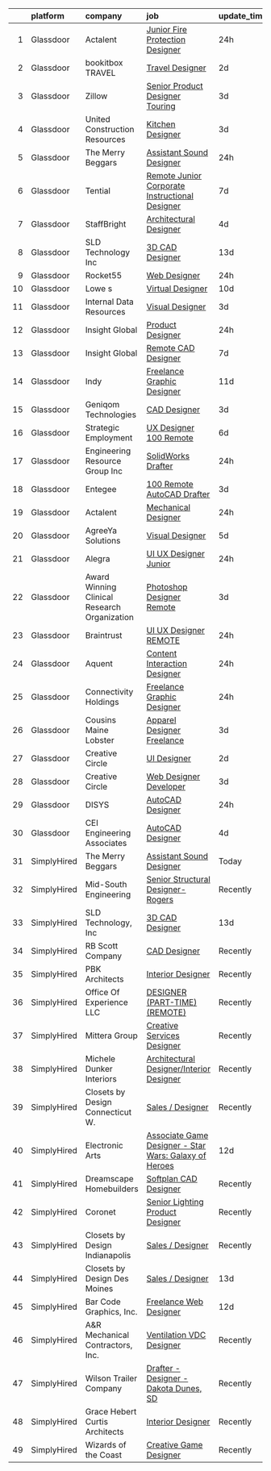 

|    | platform    | company                                      | job                                                                                                                                                                                                                                                                                                                                                                                                                                                                                                                                                                                                                                                                                                                                                                                                                                                                                                                                                                                                                                                                                                                                                                                                                                                                                                                                                                      | update_time   | location                  |
|---:|:------------|:---------------------------------------------|:-------------------------------------------------------------------------------------------------------------------------------------------------------------------------------------------------------------------------------------------------------------------------------------------------------------------------------------------------------------------------------------------------------------------------------------------------------------------------------------------------------------------------------------------------------------------------------------------------------------------------------------------------------------------------------------------------------------------------------------------------------------------------------------------------------------------------------------------------------------------------------------------------------------------------------------------------------------------------------------------------------------------------------------------------------------------------------------------------------------------------------------------------------------------------------------------------------------------------------------------------------------------------------------------------------------------------------------------------------------------------|:--------------|:--------------------------|
|  1 | Glassdoor   | Actalent                                     | [Junior Fire Protection Designer](https://www.glassdoor.com/partner/jobListing.htm?pos=122&ao=1110586&s=58&guid=0000018359be4259beab8d88c9de0854&src=GD_JOB_AD&t=SR&vt=w&ea=1&cs=1_700070c1&cb=1663657985268&jobListingId=1008149885111&cpc=2CAED5C921A5F994&jrtk=3-0-1gdcrsgpik27b801-1gdcrsgq3k6fc800-5ee2751a0296b1ff--6NYlbfkN0ChYVx_I3yfZ_JDY3EFoivtqvi_stwnZ_kRt8Dowt_l_d1ydueao4NE-oUleRJ4yhiRf7ufRoOqhq1L-eyBmZehOrJJo0oQ4qCFTN-MT7mYWvWuCyof03sQfJ7gs6ZBmrbfxWGxaJkz2RT-zeF3aR1j5YXys1AYEV5llX3H4GLyqHKkXI99hGoUmj1uExf1m5-Ywp-6AHxD0wIT6W8wbdwgCnLQRhWeXEPwlm9HzkTsZB9zN2uFut_hhUYAZm40rs_jhTWVYhv9TDCbfeE2MQ0Ly_l__Ck4BrKrCySQyeYBXk5NjaRYF-kGgLj3DlRAl16S6dy1dOYNjjPxvjwUtimaO4OCWIj7bdmrBqxbIGdr_QHq3XnSs3lEMm1T2CtASADM8K3H7-arMBKa49Gam_675mQ_pkJJrpXKKTDRsyBYGj5EV700apoYQUgNP7Dojf7pdiqnrLTKM0myBy9OzyEWmldTO8xCI_SZFsTiKt1yCmOCIZLMZRqqEglHFBM0RBhDRn6dCMNDGpzwl4RCzxTwQS5xogMHmdTiO_hpWI4B5Xg8UKaHlYBCGQxAJyse3EdwuFywWqk1wv-j_GunudCzoEE9zmN0ndygzBJiA217Wm2W5Mtxlv5MOr--GGBksC2JwBxVMDB-6_kQfP8oEJdIXzlb48wI96MuNNtPxnDkAeQNZR3EkdX-1197iKERN3CnLRNOyj7vgK-UhjijC3vYY7Uq-YMmxjin5qN20TtZYfIBYCglgoKnl-gXlKJG16J_ddGrepmrL_5HBNi3GtK_JQBI5UDmsCAXKJG8zSkPbERNkUDxqtA3lWob9yuXUymcuJttN1sZkpRVxJZfZu_KTD_eCLSm9gCXx2coxFDQOXs2r88d2Ia2KPw0XWZzMWuPDFjdUVdb9ki_HIY3Dp1OyAK0-BnQtymTkIDZh3pwfK4S9Jne1sXz6zh_mIvWGVvc9Dw37InuyKcot8A2AWdZuuHpaKSN6TA%3D) | 24h           | Roanoke, TX               |
|  2 | Glassdoor   | bookitbox TRAVEL                             | [Travel Designer](https://www.glassdoor.com/partner/jobListing.htm?pos=102&ao=1110586&s=58&guid=0000018359be4259beab8d88c9de0854&src=GD_JOB_AD&t=SR&vt=w&ea=1&cs=1_59cc8d37&cb=1663657985266&jobListingId=1008146780416&cpc=0FE1F5EA2BC84A01&jrtk=3-0-1gdcrsgpik27b801-1gdcrsgq3k6fc800-5a5f8a24514e6f99--6NYlbfkN0C2SVAOpOeIWQkPp9EeCSLxTLheLRty2uanDx8E9nXZ3g7Cffj4cvvBhqAthKB7N8t54i0O8z5qdcmMdMdumbsRim545V_siY17OPr_44x84qc8k_YOrJIMpulflC1K0BWHYVKu6FVjNOUvBkxYnlhhyS4hs8zyvSF0xFSKkMPqgdeXxadp2e7Grb1HDqs-iNnrRyhCtutNl4LWnbmCHBjCwvucX1Yd3LvdRm0vVKyd0Trkmk6aQjcIu1ZJeoHN35ngpu0bxki11TmsmnDc0y8rdsNrldtFYj8lrgTlGhXZKZ7JSZXSi3XMbI5fpVJDFtM6FL-dpLdJe_oCc6OHIR6dsUxwqmZam-UcwirbsFFjBnmZwNKz7Dxsm_kno-vWRTGxxzGELOE_7ksqQpZtCVd1NASD5VrcBdXeBes7GxdXspNZB4-XFk2gMIyx3h8XwHVB5R969nkxSnGzFf1moMVdER_KDhfCYWKwx7dA55FAZXVQQLo1aDVq)                                                                                                                                                                                                                                                                                                                                                                                                                                                                                                                               | 2d            | Remote                    |
|  3 | Glassdoor   | Zillow                                       | [Senior Product Designer   Touring](https://www.glassdoor.com/partner/jobListing.htm?pos=103&ao=1110586&s=58&guid=0000018359be4259beab8d88c9de0854&src=GD_JOB_AD&t=SR&vt=w&cs=1_e915d7a0&cb=1663657985266&jobListingId=1008144325455&cpc=C4A69CCDBB3B9599&jrtk=3-0-1gdcrsgpik27b801-1gdcrsgq3k6fc800-25b4449923a0cc8b--6NYlbfkN0ANMurRYyPEXg08u6OamUd1Mvhk-zhFSGYIZgoJR86UvYL2v6MoUqae-sD5DnU21vq2x4x0TjVY5_6jF6SD0zqbtHOtfMBwtjZLprNPTWx0qfwni1xMpV19dI_jSHlrzaIVjmCUR2X8Q_nxsAnYS7fB-aB2PRDThqx_8WXL0guR-rz16HNG4p5fNbtDoRhjDphFRHgwASu8Fs1zyBXrugfXgpHYvUkYYvItz2Jl3ibTy0ER8XtbTra-QDWOTr9c5oYmXOR9ZvbkXkNm3yo74I-igbdT2T6OH8HKvcZaQiMppZczHIb9MR9BiwWYPtcm2veKkGKJdNsdKqvR91HXaRMOGzWppFoUqDKxtMd3KglBg_VtdQFUYNKnJs2IebTwjGhDLH0lWiBdbGn_4Ma15SN-CR0s4AUFUNNbBtGcXZxAojxJEmCcxUR9v1V5uR13BI5VOm8NrHm-OLViCeBgIe7p3Mn9Og9t2OeNH2ag9PfT8kir1vjluzlDzdBUspY9dXT9zqxgLb9VdBXhcA6ju3bytrGwNjlD49j453-6boC9xTtAiJPkRhXPxb9KRr4z6UluOEixIYP-KCnAC91WLzWhFV59kqzkFVil15ybDibw3ciT_jDVMBhg9WN3ObouPXonIoC9HJwYpm7_WBYZ8a9wieH-dgXykj8l4slaiP_P-rCRJtqum_JmeF-ejKpJsOtQyIcz5BpsLbgKVJpwPpbaWxNDMhn1EQclpiDIhatyY-X7Tmk_vt6i1IEx8jXujprad-v9WxLDpKUo2s8CKF6VsVgtQZa_EcgXyFaxQi3gxyOsqemVa9kv2ve2jVBHP9khL-rwy8eYqHKrTRfjqYdp1i6OMe3ieP0J_xNjYMR0DVlULSWLweQykYfgI4bQzB4%3D)                                                                                                    | 3d            | Remote                    |
|  4 | Glassdoor   | United Construction Resources                | [Kitchen Designer](https://www.glassdoor.com/partner/jobListing.htm?pos=108&ao=1110586&s=58&guid=0000018359be4259beab8d88c9de0854&src=GD_JOB_AD&t=SR&vt=w&ea=1&cs=1_644ae7cb&cb=1663657985267&jobListingId=1008145240727&cpc=1FDE87803EF93CD3&jrtk=3-0-1gdcrsgpik27b801-1gdcrsgq3k6fc800-5d01e7c395ff2cbe--6NYlbfkN0D788tVLZnHYB2JKTLmCXo4PydfvtZKcdbYx6lxKaz3IlftlMCfsI1zURIRsqODoMun17Xpx6X_WdAxVUn9FXMzKw97amvWD2YZi-QF7To66sOAPJqRXopzg0021cTFAYwY53Gk2M2atHkRecfJweeurSvIIEksBrB0oNKBk5DkMMqe4nL294lYPwIDCfHKDtbRuFW-hnwC-kimwnesPObB17rzrqtW6kpFaG_yoSQ-PHz1SKD-qI48bIdl22C5_rWkLvrUgNbYBQwYw-HWIUMsDWL-BoKLnwBoW2Ts9RfbOGOrpdpmQe8tDjK40fI3scsNBOmixCNqvEGZd-S3Y56G9c693qqyp7yftO7ISziNnJQaehistm5vI1V7s3XmP11_O8ZTFb64qowyXI04xXw9rXk3IFFkC_0C79lYdbz7L7_WLBsy4CZzeJ2rrg3MpOmbLj44VMAQDB0vc7kzNauS6qhZIWvlzDUaffZ2z309ieRdVek4T7F0)                                                                                                                                                                                                                                                                                                                                                                                                                                                                                                                              | 3d            | Remote                    |
|  5 | Glassdoor   | The Merry Beggars                            | [Assistant Sound Designer](https://www.glassdoor.com/partner/jobListing.htm?pos=101&ao=1110586&s=58&guid=0000018359be4259beab8d88c9de0854&src=GD_JOB_AD&t=SR&vt=w&ea=1&cs=1_ccdd9ba3&cb=1663657985266&jobListingId=1008149306143&cpc=6BF42D0955AE9A34&jrtk=3-0-1gdcrsgpik27b801-1gdcrsgq3k6fc800-04f00acba78acd55--6NYlbfkN0BBGG9LMNqL16EzDx9S3nKk4b6IwprgSJginr0DZD_oW3LpRtTNiygcE9IfHm5Gb9slpjT-UzFBGnIkfkE5vHD__58gsgAsgjAKlwWhzdKilxMWIOFSNG73XbKSiSbhgd5gieRThxTsLn8DF-uisYywGFmbEBQQBOKMw59W_wQHg9VqHqJ83qLbDEY5qqWKt8ozsubtsKDJ76kfWR0M7pllADsRVo4esW92wW4fpTJRPiLXSQpq2T3W2A6KVfJOrdTJMog3ohxYVxArKchjowX8WFpR4NFm74KyV72kZm1E5NUeDJyIgrG-7joy5-1SFji6vti4PiQO--CW31mU9zMB81iqMVBKtp5Y_HD7bo0Vyc7uTmxXHYZq1Rgvwd9B3VxyohSo1IvWqP-Ol6x4wb4miUXqmuZ0zBKfecYB7qGeBQh3MJAhf3ppR3tVEmjJfC4od6KreKy2-yAONoN48twH-OC7eYL53Ko-qQmf_udGXXGAS6dNrEEeyIw-BqYIeM8%3D)                                                                                                                                                                                                                                                                                                                                                                                                                                                                                                        | 24h           | Remote                    |
|  6 | Glassdoor   | Tential                                      | [Remote Junior Corporate Instructional Designer](https://www.glassdoor.com/partner/jobListing.htm?pos=118&ao=1110586&s=58&guid=0000018359be4259beab8d88c9de0854&src=GD_JOB_AD&t=SR&vt=w&ea=1&cs=1_21e69119&cb=1663657985268&jobListingId=1008134985399&cpc=F41FEAB56D215062&jrtk=3-0-1gdcrsgpik27b801-1gdcrsgq3k6fc800-81c0bbf3eb003aed--6NYlbfkN0D_VUMocHtM7-M2l7xhQCiQST1RW5dQjS02UsWe7tYaNAZWZWTzZ6bpJTAOxr1kLZpYfusl-8-EKeHJg1InNYYfsTHb6Q1E4ISlIRK5P81rQB7HANRPt4gbB69OyZYRMBhTrLUME20y2AaGxclPWQyzs1xb-4HhCvITK9PxcsgCR3pOYwBeWHOk08JxWufRYOntQvUrMZoDzB0UR9twWjYDZK-T6r4Nkkxsl_dcZG-eJ1Afe6y5jLYuIO5pBtKXVx2IzA6-FBI2V2CCTVre-cj6g2t5d1eDEasXj_lHSScN3EIdYl9PYRrGM5tB0eTA6WqXnCaJQ--DF6krRVkhOiOtULnyJIm3DrMNxQJMNiMVC0WqZPUjC8TpG7YBwCV-PHh12UsjGpczHNtRzD0gjTkuG0FFLvw1XiyGZmrv40T7Sdg-1jXyScfGP9o302C9n0QOarV_eEhA9SYIA6keeP4GUH1L92FIcN93gBnSzK9GpnYs-Fio61Kemb_e07CBb8WIk32mLrEfNg%3D%3D)                                                                                                                                                                                                                                                                                                                                                                                                                                                                    | 7d            | Remote                    |
|  7 | Glassdoor   | StaffBright                                  | [Architectural Designer](https://www.glassdoor.com/partner/jobListing.htm?pos=114&ao=1110586&s=58&guid=0000018359be4259beab8d88c9de0854&src=GD_JOB_AD&t=SR&vt=w&ea=1&cs=1_e06230a5&cb=1663657985267&jobListingId=1008142144260&cpc=2CAED5C921A5F994&jrtk=3-0-1gdcrsgpik27b801-1gdcrsgq3k6fc800-13672cd4dbee842c--6NYlbfkN0Aqv72EFK29NzEvbxi8aP-wZOYvXVEUPKBT5KIQeMTgxbApqDtxIZdDZoPgq6FL-61s3K0nbVGEEkuRbPPVlK9pSEskRYF6CQ5YrABXRNYUrwEd4B-53Yk2MPc-TelC4-B1_9j0if7tmpO_2MSX8dly6pAMqDHa4zXd73OJaFe-PCCX0JeaIaJEI1lBDwUBb0ZZX_YzfvLMjFqVrKgfHCmHtu10LtiMeCJXAgQGlI1SUrRkMIhuTsaJ6RIHR36dlo0l7BwRsyiVUp6OI0cxOmgm1NGfFcxS_K40o7N3i_372DoKxcEiQSSUihiemq_7TZ7LW8_6H7_4-FPqF9pZEzTu6sf2yXFGUcZxsUu8PCRvVKCyWa13aViocTE4Pg_x7Yp3HkKWuNZx5fg7A4H0V34S35Hnxry00sjhCryhjX-epkf5iHzSTYQH2DkujWni-XKYXGNsJv0LhhnfRn-B4y7LrxQ2OKZg819ge19y9TeYVRnOsl7V8mqPCzsbOIlPigmXrvMzfKsPjw%3D%3D)                                                                                                                                                                                                                                                                                                                                                                                                                                                                                            | 4d            | Remote                    |
|  8 | Glassdoor   | SLD Technology  Inc                          | [3D CAD Designer](https://www.glassdoor.com/partner/jobListing.htm?pos=126&ao=1136043&s=58&guid=0000018359be4259beab8d88c9de0854&src=GD_JOB_AD&t=SR&vt=w&ea=1&cs=1_2f566796&cb=1663657985268&jobListingId=1008120569940&jrtk=3-0-1gdcrsgpik27b801-1gdcrsgq3k6fc800-3f21133722f5d906-)                                                                                                                                                                                                                                                                                                                                                                                                                                                                                                                                                                                                                                                                                                                                                                                                                                                                                                                                                                                                                                                                                    | 13d           | Remote                    |
|  9 | Glassdoor   | Rocket55                                     | [Web Designer](https://www.glassdoor.com/partner/jobListing.htm?pos=130&ao=1136043&s=58&guid=0000018359be4259beab8d88c9de0854&src=GD_JOB_AD&t=SR&vt=w&ea=1&cs=1_712ef30f&cb=1663657985269&jobListingId=1008149616438&jrtk=3-0-1gdcrsgpik27b801-1gdcrsgq3k6fc800-a675e63e0f3e88f2-)                                                                                                                                                                                                                                                                                                                                                                                                                                                                                                                                                                                                                                                                                                                                                                                                                                                                                                                                                                                                                                                                                       | 24h           | Remote                    |
| 10 | Glassdoor   | Lowe s                                       | [Virtual Designer](https://www.glassdoor.com/partner/jobListing.htm?pos=127&ao=1136043&s=58&guid=0000018359be4259beab8d88c9de0854&src=GD_JOB_AD&t=SR&vt=w&cs=1_07ad4ef3&cb=1663657985268&jobListingId=1008130203505&jrtk=3-0-1gdcrsgpik27b801-1gdcrsgq3k6fc800-583eccefaa63b86f-)                                                                                                                                                                                                                                                                                                                                                                                                                                                                                                                                                                                                                                                                                                                                                                                                                                                                                                                                                                                                                                                                                        | 10d           | Colorado                  |
| 11 | Glassdoor   | Internal Data Resources                      | [Visual Designer](https://www.glassdoor.com/partner/jobListing.htm?pos=113&ao=1110586&s=58&guid=0000018359be4259beab8d88c9de0854&src=GD_JOB_AD&t=SR&vt=w&ea=1&cs=1_49b439ba&cb=1663657985267&jobListingId=1008144747742&cpc=3DB599BF2F4828F0&jrtk=3-0-1gdcrsgpik27b801-1gdcrsgq3k6fc800-4f85c4946241a77b--6NYlbfkN0D-IIHpRgNhhiguU_t6VlqfhfFf3-SclHiEW6RanCpGL8wFVSAuk-AYI9mZ-8RRobdSsNBjI_YL_T6vgtWjjpYnO6jHzn2yzDMqO9uVUSI6dTywGxEXfqAEn_gSOqvJuYR9q3m2dtMdRBfvhUYTDDt5uezfNUcst87bHAGPI7DBV0QruRXBh4TxhoB1bo671sHtGKairwpBHHWvKG9s5RABhBJVYOvExWDDJGxYEWNOZYnaOFPuwWt6n_CnWwOLCs-gidt3XO16pOHk59Oy0zSWRpK2g1AVuBKi6vtC2V5iCJchSL6_sPJI7etgS-jfeAuvaJGElIpYV7JouX2Sx17Z_VGiYk96sHBjnGpPU0qYOX7e4pI83h_MUjP5Pz6Y8I8LbWwLcS8DE7xSr6_MIofrbH5Qs6aiBoOODKC3zw9rvRT6gRNxZfPEc-GqmH5K0SJR1Feo4E9korCnG2gt4dGr7pYVKXyBY1qOH4uxQrdLzgsD7hTNsvV5CNL1VNJXFos%3D)                                                                                                                                                                                                                                                                                                                                                                                                                                                                                                                 | 3d            | Remote                    |
| 12 | Glassdoor   | Insight Global                               | [Product Designer](https://www.glassdoor.com/partner/jobListing.htm?pos=121&ao=1110586&s=58&guid=0000018359be4259beab8d88c9de0854&src=GD_JOB_AD&t=SR&vt=w&ea=1&cs=1_a2533d3f&cb=1663657985268&jobListingId=1008149088626&cpc=654405A9B1E0A9F5&jrtk=3-0-1gdcrsgpik27b801-1gdcrsgq3k6fc800-9e06504dedfed92c--6NYlbfkN0BKkHZu3wF05EeDimN_p6sYpKCMArvwa95YdH7UpkaBCuXZAtggzO9lWFPdGsiWEnUTUyUtqDeHIVrUp1btToHK2ftrjWk5e81xE7eDd7nZbp_DJKORDQWyeaefmGYOH_5XLRnBPYeJQKgOi34rx6T0Sq3_btKU-0-8g5_zHqgg9L9jDZArSJK_VtpRb-2I2FOTZPVyzxdDK0DytBdM_6F1QI1i9tNal9EzrbL9WJUXKnxMgC2oRUDsFBNaWkCm_I_Q9t9dB9rPr95z9p2wMPxvKrn7g_xEz8S_iytWrl43w9KwTiybL1OdbXGrTeudWlciZSCgludB4MNHK_p4rMcDWls57UNbIb7_4KNxd3i_-_RyJ2FuUUltlPsjEAsndsDybTJpuOL4bpOOV8hIarJjF9PNKBGhVS3g-LaHe4l4EAtzgUiEVIxf4_znloZnO_RAoVs33jY_vy7qWmNNeM2o15Wy3OEnJyqQAe6TNNtKjP221im6mPRPgWhUtWnZndgXHfLYemnffw%3D%3D)                                                                                                                                                                                                                                                                                                                                                                                                                                                                                                  | 24h           | Remote                    |
| 13 | Glassdoor   | Insight Global                               | [Remote CAD Designer](https://www.glassdoor.com/partner/jobListing.htm?pos=123&ao=1110586&s=58&guid=0000018359be4259beab8d88c9de0854&src=GD_JOB_AD&t=SR&vt=w&ea=1&cs=1_f292258b&cb=1663657985268&jobListingId=1008134159489&jrtk=3-0-1gdcrsgpik27b801-1gdcrsgq3k6fc800-a114e297f87a6d9d--6NYlbfkN0BKkHZu3wF05EeDimN_p6sYpKCMArvwa95YdH7UpkaBCi52Bcb3JNt3gbZrKB95T4YpV4JprUwM8rDD56HbhILAn1HwBsM6AXzWfV6dcx6xmrwGr3nK5NwXm9DLqCPnBUYyjLpo0L1Oh0YzB1gX9OJutuZqcg_27RWv7hYirQ061N4wrRdjyLUHkBti-qswQdX0WvuRHYo7gu7lF42Sm6A_zGo7JmKavXg20eE2n49M5n-wfWJKXRt4bfjaZRf0enAgyfKhn9fUj-h60h9VqxzTmr9jKDUUjCYs05O7__HjeCUCtXBiUTZpQlpLIh2xy-xQNiQtR3VYHm9J_h3-gZ91ojfbn-06vbBATHZs22GbZG0ywXzkwDTyIOh6sf2bGpSidNtfv0awMy3hMRCzLV54KCHjAfTkbgYFynf6fjIjdAe1YY_3yO1_tLQpR-2S3IAgTBZEEwliWD7AiVBCOeHcIW-98Z9PvmC8E4ZDrRLbmnyJ7O3YsnvilYG2JhU6anU%3D)                                                                                                                                                                                                                                                                                                                                                                                                                                                                                                                                  | 7d            | Remote                    |
| 14 | Glassdoor   | Indy                                         | [Freelance Graphic Designer](https://www.glassdoor.com/partner/jobListing.htm?pos=128&ao=1136043&s=58&guid=0000018359be4259beab8d88c9de0854&src=GD_JOB_AD&t=SR&vt=w&ea=1&cs=1_3fb3f9cd&cb=1663657985269&jobListingId=1008126044239&jrtk=3-0-1gdcrsgpik27b801-1gdcrsgq3k6fc800-8e21500441368e7c-)                                                                                                                                                                                                                                                                                                                                                                                                                                                                                                                                                                                                                                                                                                                                                                                                                                                                                                                                                                                                                                                                         | 11d           | Remote                    |
| 15 | Glassdoor   | Geniqom Technologies                         | [CAD Designer](https://www.glassdoor.com/partner/jobListing.htm?pos=125&ao=1136043&s=58&guid=0000018359be4259beab8d88c9de0854&src=GD_JOB_AD&t=SR&vt=w&ea=1&cs=1_1dd1029a&cb=1663657985268&jobListingId=1008144870882&jrtk=3-0-1gdcrsgpik27b801-1gdcrsgq3k6fc800-b80b00a72279d142-)                                                                                                                                                                                                                                                                                                                                                                                                                                                                                                                                                                                                                                                                                                                                                                                                                                                                                                                                                                                                                                                                                       | 3d            | Remote                    |
| 16 | Glassdoor   | Strategic Employment                         | [UX Designer   100  Remote](https://www.glassdoor.com/partner/jobListing.htm?pos=117&ao=1110586&s=58&guid=0000018359be4259beab8d88c9de0854&src=GD_JOB_AD&t=SR&vt=w&ea=1&cs=1_19589c6b&cb=1663657985268&jobListingId=1008137766632&cpc=47CFDC01B3F81FAC&jrtk=3-0-1gdcrsgpik27b801-1gdcrsgq3k6fc800-d2518091f77dc495--6NYlbfkN0CLSf-jfoHigW1cBjtGRtm6_23EvXrANN9AHlQMkGJBi-HdtNOOcaQbCOUJzBwClh9UtAwD2k8FEfSwNqy_Upyq70Evp5tSKG0UP9ez9tZ_oUxr7we2plhRvRFHYgaqhJLAvqyFhIKWYZuM1uIY8rDtnTWSzLxSJgjgjHK6BNEhnuocKvqDADkSHusUbCcqlGQa79F0aWP7eguehOFb7P_jEYcIm0DDZKFaDuByWDrrkVjM7u27vl6J1e689a5nQPrMPXPLO_mSwBuBlXJLIGiQzN6FGiDniJn0bn26_GDMDMYRaowoggf2S29MO4vKBg4XNJBShU2P3Hm5gr1StINv-BXHRj2GYwhFSt97pGLKrUmvOL9ltobQHFaA1i897dDcPp7GUHPWy0kA1X0RqQKeo6ovBVnSBb4pGIsytkw5tkOnfN5ZI4C96yoYllBAQ8OTT6RofnHNiBwuysRMibdzZVJ8Cqzrbcbz_sGog5fSqNsHWdJXsKSLDk9Ahop3lSn0osAFgTUN1mJZUZPU7rbSfoWiVQt0eOSPyNrF3vqWcyLNwZcTAiiBGkRzmW4QjCE%3D)                                                                                                                                                                                                                                                                                                                                                                                                                                       | 6d            | Remote                    |
| 17 | Glassdoor   | Engineering Resource Group  Inc              | [SolidWorks Drafter](https://www.glassdoor.com/partner/jobListing.htm?pos=109&ao=1110586&s=58&guid=0000018359be4259beab8d88c9de0854&src=GD_JOB_AD&t=SR&vt=w&ea=1&cs=1_1387d778&cb=1663657985267&jobListingId=1008149916640&cpc=D7FE8E303655E3F3&jrtk=3-0-1gdcrsgpik27b801-1gdcrsgq3k6fc800-525d42e2e1113812--6NYlbfkN0AXvNU3dppST4hXyF7lLOYoD4jUNV2B_JY-d7awfCFjeyLEE4WEeClE_OuDGX4_Zle39JEGKYm9KQMPJr24iv_330E6jwS8ixxNRklkDWyf8tKdTxKQns3Ieqq_CSlZjKs6rsI0GtbgnevaGdHQEUwpEeuG8ceSBvYn5Ts6qROUGq3A5XJ20QP9De1FDm-LgdsppGZuvQv4yrFcrG7651XNTag4G-EqUycGDzdHjQsTkDPUVdM7fHjSORTbhKluE9p7DvbA8u55ZcJmuRmQAv4Jy78B4srbmgcVrHf5XVL_FS79u0eiweD37BMLxJrZKoEqnPOlvCqRwIwOP5PWumVk55gvr4kQefRZKTo-ubS8mS7IWgQNx-2fKjjFP0wOncsOFR-n1IQj16yGrqB4al-hSwUFDP6T8ZCchGQT3xZxF1w2omQNyjfFHgB88AVBi9nAuE8v7kq2bzI9WeT5JLe2bRNVwiua80mfrOnvSa8wiRA0JZSFoWtBK2b3T8qnublrK6JwUxFVi0x-orh2vSmkUgEq8Bjc3Nkg_Wx-yZW69H-IKjfe8n8n)                                                                                                                                                                                                                                                                                                                                                                                                                                                            | 24h           | New Providence, NJ        |
| 18 | Glassdoor   | Entegee                                      | [100  Remote AutoCAD Drafter](https://www.glassdoor.com/partner/jobListing.htm?pos=119&ao=1110586&s=58&guid=0000018359be4259beab8d88c9de0854&src=GD_JOB_AD&t=SR&vt=w&ea=1&cs=1_4882012e&cb=1663657985268&jobListingId=1008145158118&cpc=8795CF9063CD573D&jrtk=3-0-1gdcrsgpik27b801-1gdcrsgq3k6fc800-b2dde22686c83c26--6NYlbfkN0D6OzZjpD_hbicRkMZwNNvvxSeL23iIfvaC4EytleQ8zDIpz0YQ5KbISa7_Zvw6kCzMzOcU2bdL5y6I4H9pNuAHIkO-imrWObgnIm0f1D-4GfKyWRPavt0j8CErxwFoBa1f7Vd12TyeN0R4pUkOttFdD0u2qJKvoZ9SX6pB0XrkChRopmtOS3xUyB2NXz7N733QcdalKUH8qoRmglEgnpl70CKup9dh1ZtlgUVNwJ05IBAV1ZrKv6Xdn2Ce_1K4u_hRJE_dgIXcqDJ_-xdNp8wwFdx2J-MA7BFhCwzLhGbHn94Oky8rC8tRsdQzK2dDmlIAOCrfvEN3zW1HZfiDrAwBeu1C9f-jxiaKKainWSbOSRtM6nt4Ot3rRo_t5OS3aWXo-F8zKBRwH9qV-DdqjpvYaQ7lbq6ch8VIdCPo72HP0kJiCUT5Jkuvhhck2lZ85Yo-E8D6Msxf8A5jCnCQjTvKyZLsro-n5O7xmtcvpSyv6Q8v0-4ihnzImixbXucF1foRL3-aH15Qrg%3D%3D)                                                                                                                                                                                                                                                                                                                                                                                                                                                                                       | 3d            | Remote                    |
| 19 | Glassdoor   | Actalent                                     | [Mechanical Designer](https://www.glassdoor.com/partner/jobListing.htm?pos=120&ao=1110586&s=58&guid=0000018359be4259beab8d88c9de0854&src=GD_JOB_AD&t=SR&vt=w&ea=1&cs=1_0f677655&cb=1663657985268&jobListingId=1008149884941&cpc=2CAED5C921A5F994&jrtk=3-0-1gdcrsgpik27b801-1gdcrsgq3k6fc800-28a083e65f64e5fc--6NYlbfkN0ChYVx_I3yfZ_JDY3EFoivtqvi_stwnZ_kRt8Dowt_l_d1ydueao4NE-oUleRJ4yhiRf7ufRoOqhhWkjHVVYZgOWb97tEIJwyk-2yF0WjjtTnlHxGQ-8CCpIlSYnSWAaf7lhgcShSd4zfvpazsA7Dx8k2YiqfLompdgLIwoPshR_y6Jqaz7Z1ZnmXwcPa7vOHGuYnWF_1b_HFYSNPIbl2nNHZQHwhcrtquNt_rvHMIu232KvFX46_FaZZhWT2wMTe-zSAEFnL685FvkXOUaRwiqrVOksy_i1ksZBOW2-AjvrcTKvwkYryT9lSvxOb_Dfyih42cs3hxHHa2O4H-ICLF5szkeP-Gbyp94Y_-gErzb-JXd2JLjBkgseuyrF5J8Uzdc4LPRFaHFc4xp6NpSp9Zo7TPw5EJskt3i_oDYhRZwS7Nr-L7PWBcXL_DhX4wwsHv7ULylOSReBQSTOUVKiy3OHqgNUMd9M_Vr1kVvAoc2r9OLP_2kfx-JTHUVPvDbCOen8GReuQhh3qB2MIFKx_BHBxogKRHcyt_USVUa2xAPbFMXURjrcONKYDHW5GrBYyuZnLm7AgkyKpZD36L8VPCgdTdsrmp9A_ySpvlpdL9LwqR7ZppBL4lIEVP5MM-lDA8-7EYkQY61gQZ7jAgT5ZeI4Rf-TAUnj42N1D_jiR4UlPJJGnH9zBaBZNvv2SQ8w0rgZVc7gC7x2vpW-apZMXQtUjcirY-eghHO14TodcYaFfKCaU9UNqQCBxi3kFHC03jBTs5ejOVqiqs5uHn3LBLOhm0PbphOzsuk55WDipwCsitMTB0KnY0Y7de14w_2-yDVsAYceD3NlfV9VW4s7tc63c9eELRmDrjTntsI6BPtKA0_rZlJyBTrElyTVqcVb5bHNShhh6fIZbQzoexm2hRF1sycKCxFznk-tsSArKRqUAwGU-CBykZzDzVnyZbltrpgvfGszgYY52-oaRePkHjThzrNtijje-U%3D)             | 24h           | Kansas City, KS           |
| 20 | Glassdoor   | AgreeYa Solutions                            | [Visual Designer](https://www.glassdoor.com/partner/jobListing.htm?pos=104&ao=1110586&s=58&guid=0000018359be4259beab8d88c9de0854&src=GD_JOB_AD&t=SR&vt=w&ea=1&cs=1_ee72c4aa&cb=1663657985266&jobListingId=1008139484093&cpc=334ABAF5D42DC775&jrtk=3-0-1gdcrsgpik27b801-1gdcrsgq3k6fc800-8e20d8be5bc5e824--6NYlbfkN0Dwb_YIohz4zuU9-hizYTxpAJ9-qZQvsILXUPhgrrTAx2aTkX-g9zvZBk5TzOEmmnWaA-KmWkntyonPptqx3vYNCahz1yxzCCkBXCCKAEL6J7zcm0Qx7QqpT44fz16tIWZBiAGj-JzJPJkx3k6xq-I5-WW__V5atWVp8dzOtPv39G903QqaLl_SjhBQePRijnWcwK_tK58hUpq0X6nSwEklkkMgP4llHu8HmcJY3zSa0BSN1UfPwQSBwjJsCRhS8vvgi9XAncn-GKz0KJQAHybOURBnnwxUoCo5oAp-07oOmh2nV9Q6j6hg3052XnLry5UYUxsJONPcsbb9Oz9nXmhahnJugKKwWG1XmxH8GjijuMWr6pY_bT8cVrqJ_NL83I1vqHZVR5iuGjw9N9pMTCE5kfh5UBrOt_bZiun4g_Vnfkbd2lWr-Zi228-5mrGCmDIReFbfkJQ7wHsFsvmdXkDhSWsOmXtoC9IfD5bQKC7i3cv4wRbySZ1Z)                                                                                                                                                                                                                                                                                                                                                                                                                                                                                                                               | 5d            | Remote                    |
| 21 | Glassdoor   | Alegra                                       | [UI UX Designer Junior](https://www.glassdoor.com/partner/jobListing.htm?pos=124&ao=1136043&s=58&guid=0000018359be4259beab8d88c9de0854&src=GD_JOB_AD&t=SR&vt=w&ea=1&cs=1_c083979f&cb=1663657985268&jobListingId=1008149723873&jrtk=3-0-1gdcrsgpik27b801-1gdcrsgq3k6fc800-78528d52a11542e8-)                                                                                                                                                                                                                                                                                                                                                                                                                                                                                                                                                                                                                                                                                                                                                                                                                                                                                                                                                                                                                                                                              | 24h           | Remote                    |
| 22 | Glassdoor   | Award Winning Clinical Research Organization | [Photoshop Designer   Remote](https://www.glassdoor.com/partner/jobListing.htm?pos=111&ao=1110586&s=58&guid=0000018359be4259beab8d88c9de0854&src=GD_JOB_AD&t=SR&vt=w&ea=1&cs=1_4c3136ea&cb=1663657985267&jobListingId=1008144475055&cpc=9C2286EA3771AAF6&jrtk=3-0-1gdcrsgpik27b801-1gdcrsgq3k6fc800-408acba2c8c62e7a--6NYlbfkN0AFCFO55fpwWo6oa9JKI3JcI2oWVPcccBj9Y6s5O2226Dvh15T1RmiKUF6Bkk2Tk4Z7BPQqCa54-e064Id8IzH-IWzj5_pJAzwqp1oR83P9plMbnmddAKZul6IIHzOn2_DJQREza9zEew-mX-MVDNw2Oq34c8u_ibHHSjmigu81FZv_cOnB6PCrwTPxMudVulWsHwQ7clL2nDdMLeQiCPiIdlqtbujXkSMeUj4xoDSEbp1cRc0bTGFethsbwDGLpCQMaSW2eykWsLRGCsuGJuNzLdLML07aXKeMuLYsn0A2qMrf-OSuS2TwT-PaIBlTUdVVTYUucXPZ_2YlbA_oH0QNuR5ZkjvUz6dM5GbqFIrcyexOe3TCznFQJKJ7AgCXbq24NFUAHShFaAe2ASD3mM4mDjVOBAxpMmuoKzP2t4XChFKNlpAmCQJ1e36Itac2LncqFv1lCmUEgp4JseOhVgvEEHU2DDbJD5uXo8VdaVI8POy9Qvbnzb8Z07PHfCnt3M17VMxqyRH5xw%3D%3D)                                                                                                                                                                                                                                                                                                                                                                                                                                                                                       | 3d            | Remote                    |
| 23 | Glassdoor   | Braintrust                                   | [UI UX Designer  REMOTE ](https://www.glassdoor.com/partner/jobListing.htm?pos=107&ao=1110586&s=58&guid=0000018359be4259beab8d88c9de0854&src=GD_JOB_AD&t=SR&vt=w&ea=1&cs=1_2d1e9eb8&cb=1663657985267&jobListingId=1008148749955&cpc=8795CF9063CD573D&jrtk=3-0-1gdcrsgpik27b801-1gdcrsgq3k6fc800-c37a3d05a56b40dc--6NYlbfkN0AL3dVr72y2kzw2kaN2Ho5i09lACUMjYeOySpm2U6KfancxgZj3VkicwItfVEuU4QlGpZtfetS6OD6W8JqGoCWH0soTSTc2mCHcD4fAMfANVtONxjB6Vh8ATFjc7WWIqi-gmwSUrC1gnvrvf-MIU95Lmb_sw-9ithdkax_qvgA9VsPhDp-kt3XM6h9JkNiZYSAQgoGVPzFTzI6BQsMhKA0gBFkO4AbccubkgcGGTgmrW9iWFLR2t2vMcjypvWq5H_SSCFb3xUcy9hmSg2P46WMd1-oOFovQ368H_W9cOtrZuX5-02aXoGViUektuH6kElf0iPuTtl5AVGbXWNXDQzCow_2ROrL89t9jKca4mgeqGsIae5iIgsPxjnfYH1-KnmlPQHyAxLTOZxF7Ho7fGxmkLVDhKSgJC_hCHJBinGMrCpGGRRvcEpgVr6U8FlA976FgxY9Dl6QIvl6J41qA6xVhS6Sv8EZwt6a40rd45Z4rFiFih7iRNHn7i-hZGIKoPc12-pzCwt1MaU3nwsO412CJsmVmjUApzElvyiOKWx-z590rtWES5sip7Bt7LkqSBiXotC55DKfIABDyH27mmg3VZfWk-S9-BjXUZ4A4hgPq1K9llQHbtFU8KsqWHtfO5qoMrVgx6KLPw2v1pIXWVmtLPriYmsvtgTEVVfGCayigKn0iuxIX7Kb-9a4fZtXnsQk2SEeS3k1b_YrjuGz1hNSdd4WCPeGYh5vaadBd_ZWcF7HbAZiWoQ_5)                                                                                                                                                                                                                                                       | 24h           | Emeryville, CA            |
| 24 | Glassdoor   | Aquent                                       | [Content Interaction Designer](https://www.glassdoor.com/partner/jobListing.htm?pos=115&ao=1110586&s=58&guid=0000018359be4259beab8d88c9de0854&src=GD_JOB_AD&t=SR&vt=w&cs=1_e69f97ab&cb=1663657985267&jobListingId=1008150097125&cpc=FD1C1DA32C38CFA7&jrtk=3-0-1gdcrsgpik27b801-1gdcrsgq3k6fc800-c038fa1d592be6ca--6NYlbfkN0DMrcEu7yrtATojKJA7cEzGQ3FdRGWLh0CZQInL4ECGI9gD0Wolx9R2v-Aex0-GK04vqfpt-EPEKDuRDf0UrubN2md1ik2nxHBMDzlSexU8euFO0tfqoQXbgsA3R4-Je4HhykKv9Majd8qnWelmNE5KszsJkY4NJg02MfoQN69XDDyQbJMOCmUpM6jBe4IE0phEkYi1zWqL8LjZlGJc8XgQYRnX18D4qhu5XDXmDxT5Ketdbiz8jkxTezqAWtHqtrIiYMvSp152JoVavb7WgRvVGBmEmOpwWd1UG_XAiLbggD24jXK311NFiqVFKVAGWjU8DqwJUhQliUtbcPOD7v8-mWiOlSNlVdCug8k2t29w6ovqzJx5qUc4j0tGOnLlCMotqG07ZMeaxSx6sRmSm7qb8eE7vXfB6bU0YgkdqLwzGxtOlB1-2hGRNXprIbEsGIQ-zD5yJsnc_n5u7rfQ83Kh)                                                                                                                                                                                                                                                                                                                                                                                                                                                                                                                                                       | 24h           | Atlanta, GA               |
| 25 | Glassdoor   | Connectivity Holdings                        | [Freelance Graphic Designer](https://www.glassdoor.com/partner/jobListing.htm?pos=106&ao=1110586&s=58&guid=0000018359be4259beab8d88c9de0854&src=GD_JOB_AD&t=SR&vt=w&ea=1&cs=1_85c6252a&cb=1663657985267&jobListingId=1008149170611&cpc=48B9F4758953335C&jrtk=3-0-1gdcrsgpik27b801-1gdcrsgq3k6fc800-e50cea2d05108bcf--6NYlbfkN0C2SVAOpOeIWQkPp9EeCSLxTLheLRty2uanDx8E9nXZ3g7Cffj4cvvBF7JYhw3gsN_DsEOIysVh2d1BMXZAVI797EGsT4Go1TjMSfz2EVR4ztEO8AYQAkJel-AByfQKCHe6Ptl3qeIacma-3serGS7361HJbF90-s-r-TPggyZ_0IpgNfuhs0eH0wQZvw9POw4bKT0XQ75aEfgsIW5_02UzKTap_2zYb4EfsE17hqHDvYNVggo8DkpThReJ4A2XO6-GCtk3bZCP_sbocRmtJsoS01onLZJGczpsqXMjzO39JzAT1uZs_DZ-rtxQdXdvlSVMhDVPt4YPjAe1pSKLQrWWh8EvC-J6qnWo89m_5uAHmrVs-i3mqjx-9BXNvkIEQdW1--HFf_G7WdZE_TsN3rCjvj_AMzw5CgoaZOyJse0BP5ajhz9nz1gBiYe3HN6fWhkFtXW1xTP-WeGlPSUMiwQ2ZFrb7Zg7BSBy-2Hcj82IMKWxVA2P9enrE6zd6ii2548%3D)                                                                                                                                                                                                                                                                                                                                                                                                                                                                                                      | 24h           | Remote                    |
| 26 | Glassdoor   | Cousins Maine Lobster                        | [Apparel Designer   Freelance](https://www.glassdoor.com/partner/jobListing.htm?pos=105&ao=1110586&s=58&guid=0000018359be4259beab8d88c9de0854&src=GD_JOB_AD&t=SR&vt=w&ea=1&cs=1_307009a5&cb=1663657985266&jobListingId=1008145240446&cpc=334ABAF5D42DC775&jrtk=3-0-1gdcrsgpik27b801-1gdcrsgq3k6fc800-9cf5230a28b5d909--6NYlbfkN0Cqtv1xf7QQA5GN_G4_lpl4CpPyTzvOcjJ28bjTe699T84um-_MYvE0bsqTcsE9VTEeLts26e4wsIIZd4EilO5EmhgVIwoWziT6TCn5vcc0Up2hflBokyY0-ybHDyAm_NcVRu0cabTf3i9gRPnUsT53HpnIvsBnNL_9H33R7N2dD3C9AD9OJDnYlia8dGxwmgBCXfouNAByUeGuEvfMJHLOqW_5mijPSKy-mG7PMNIzEyFXa5C18_ZZzy1CcVdW17benDpSq0MYPQ5pW1YUYPFAmU3-4IVO6-qMFPIdrVfcG0CEYVoxvtj16FRGjg_PU75AEb-A-VedcdkAG0KXRyuDL2btBZ__A9mp7GT0A_sYAgLpl7HfOlVrmxfYdMu4OdhQi0bKuZo3jwGN_eobrzHB61v37YTpUGOXLwREE-KmM3v7cLuKb6KvPtfFK2FDvJjEm-KF_k4r5cxqsYyFSJcrUHHBPGvDByguzXYwPe_xOwybOEncxIgiD7UAija9jEo%3D)                                                                                                                                                                                                                                                                                                                                                                                                                                                                                                    | 3d            | Remote                    |
| 27 | Glassdoor   | Creative Circle                              | [UI Designer](https://www.glassdoor.com/partner/jobListing.htm?pos=110&ao=1110586&s=58&guid=0000018359be4259beab8d88c9de0854&src=GD_JOB_AD&t=SR&vt=w&cs=1_ac0536b0&cb=1663657985267&jobListingId=1008146351697&cpc=14D5209370AEC984&jrtk=3-0-1gdcrsgpik27b801-1gdcrsgq3k6fc800-9715d9408f8154c4--6NYlbfkN0BPwlZa85gbT4Q3XYQoU_uQn0Qmw9zd_9UNfmcwtqAVud1yvyq1Z4UAlx1bxhDUi3I21Bn0WlsvFihpTEXw21BTb9XnB04zeIS6bQRFywxohzsB9hwl5eIZNDtOImrkdXvnup5o05Npiy-vF1r9uyLP0ZFRWNpL9JYGmc2XgZpAt038K_aaD2wqfhC48vWLw07nvS_fkjQ18gc4pG1PtGC4lgAQBl702pDd4CGQtJmmxDEW7IismWc8c_TeTpNFcKk3gT5pSrfNyTw6jLrP-fP9h1aommVjJZnCbz9Fit8u_Nc6NKYbK1rpzO9_3pfB3tOzKEWEsotHHxcyDWYDC99EgaP4yvTfCEKvCWyfdyJssGYL9akmMcHt9w4YE-93PWslU3-Ra_50xEifhdJH9rM504TwdLgAtdvKL1mPBNctZQ3KRneQg--ZYXuMXOt2IEeExg0VTXL8KFalu6CIfODYRvkwVP0ngS6YdOzkT4Jk-DwE9loUZH3jKnBx5p-PrTnZMbc9q92zxw%3D%3D)                                                                                                                                                                                                                                                                                                                                                                                                                                                                                                            | 2d            | Mountain View, CA         |
| 28 | Glassdoor   | Creative Circle                              | [Web Designer   Developer](https://www.glassdoor.com/partner/jobListing.htm?pos=112&ao=1110586&s=58&guid=0000018359be4259beab8d88c9de0854&src=GD_JOB_AD&t=SR&vt=w&cs=1_acf47715&cb=1663657985267&jobListingId=1008144518073&cpc=0FE1F5EA2BC84A01&jrtk=3-0-1gdcrsgpik27b801-1gdcrsgq3k6fc800-509f68923e5c071b--6NYlbfkN0BPwlZa85gbT4Q3XYQoU_uQn0Qmw9zd_9UNfmcwtqAVud1yvyq1Z4UAlx1bxhDUi3IylK4O56pvEW6nbq40hYO2z1Zqn6T_tUYXwOh7VB0bbJVVxeqDOCJla6Nk70emjPvRumMlH-6lYRvkogN5p-649NG-Yh8cwCHV7E95Ji0fYBj26YAGbRA7K2iO_1aC320hJOP0YwdPgAxmFYUtJ88boQc_r0xm0UJK4sK6u8CTXfZaDI6D3B3uasLy4hoc1PmAfGOcds78dRssKlSJ9-XGJ202vhwznf5u1o-xo9lTryH3PkXdfnCVzfPpwglFuPqrg7x4yi89NpKnOAtZEiKTS2UkzMpnUa54BjtbmV8X2wqfDo6BYeGLp5L5gYiZRBUFKyWVUGS3mFi4wBp1lY0vw1Yp7wIXYBEX1XT4zWnZwsxKwnSZ74efXw0Q-0tUNnBQ7VsuUyHswGuMNED6PZFR9k84tDoSxdue1JKnQ0pBU5tDG3oJ-9BpUVjYsKuqFc_FAZgNS5vSEw%3D%3D)                                                                                                                                                                                                                                                                                                                                                                                                                                                                                               | 3d            | Irving, TX                |
| 29 | Glassdoor   | DISYS                                        | [AutoCAD Designer](https://www.glassdoor.com/partner/jobListing.htm?pos=116&ao=1110586&s=58&guid=0000018359be4259beab8d88c9de0854&src=GD_JOB_AD&t=SR&vt=w&ea=1&cs=1_2093930f&cb=1663657985268&jobListingId=1008148818983&cpc=F41FEAB56D215062&jrtk=3-0-1gdcrsgpik27b801-1gdcrsgq3k6fc800-5534593a7f3a8255--6NYlbfkN0BTYkY06FZEdAAtNWO-eDAfNklmfZymsMF6eFRONl7rAMN5x_2sHrqXfWPo9rHDxSOfEBx9nFFkyup-zb3ub53jznmFcguG2ls0z8_Rq9d2KjVJfIdAR40MbVfFSBO6l3BMQdvOjRtjzjtJy_Z0_c_eRGlcxK9hQQ8du_OAAQ_gCcmGEyvnSmzIqL3YruyvMsZq15znvayfhgxcaPRIJ-vIvBNefZWrmHiLvT7oI1nVU_JVhQQpPxpo3IU0f-TZXF267P0Isj_KBdfTwO-7Pthkmj9qJndO_6_9-nVMo0Q3tScPkUm_qVRLc6YUz61wo6nichLT0Oe5PFrJQ8HvkCv9MElbOTgyQE4lvap5HA2DAoR0jwTEm_6lRdyC71Neow-uxOy0emYmNrCYxwo5ovnnMi80QYkGm5dGNLMpOn4tmAmspp1Alc_Mh0GHhUpbzWuew6icPHeQ2jBx7A4IKWmTkzZternuSyVcv1Y4AxvalfLNsHYuyAOmCfpbKzz8hWfFYIRzYNOxNA%3D%3D)                                                                                                                                                                                                                                                                                                                                                                                                                                                                                                  | 24h           | Owings Mills, MD          |
| 30 | Glassdoor   | CEI Engineering Associates                   | [AutoCAD Designer](https://www.glassdoor.com/partner/jobListing.htm?pos=129&ao=1136043&s=58&guid=0000018359be4259beab8d88c9de0854&src=GD_JOB_AD&t=SR&vt=w&ea=1&cs=1_25b39dbf&cb=1663657985269&jobListingId=1008141660438&jrtk=3-0-1gdcrsgpik27b801-1gdcrsgq3k6fc800-d9067fe79f550aa5-)                                                                                                                                                                                                                                                                                                                                                                                                                                                                                                                                                                                                                                                                                                                                                                                                                                                                                                                                                                                                                                                                                   | 4d            | Remote                    |
| 31 | SimplyHired | The Merry Beggars                            | [Assistant Sound Designer](https://www.simplyhired.com/job/0q3Ky6VnKMyFAtNaDBTD8DVty7hVds2rgTE2aOhxOS4n9UCIkC3-oQ?q=3d+designer)                                                                                                                                                                                                                                                                                                                                                                                                                                                                                                                                                                                                                                                                                                                                                                                                                                                                                                                                                                                                                                                                                                                                                                                                                                         | Today         | Remote                    |
| 32 | SimplyHired | Mid-South Engineering                        | [Senior Structural Designer-Rogers](https://www.simplyhired.com/job/fnUu2fiATeYiBjUaN0ZLyhctSS7MNbBuPGABSDs3rRghZybe0rrpYA?q=3d+designer)                                                                                                                                                                                                                                                                                                                                                                                                                                                                                                                                                                                                                                                                                                                                                                                                                                                                                                                                                                                                                                                                                                                                                                                                                                | Recently      | Rogers, AR                |
| 33 | SimplyHired | SLD Technology, Inc                          | [3D CAD Designer](https://www.simplyhired.com/job/LwRgFny7A5wyw2sy7v-yHaIoOUQRyQvY9hKiMsEu_2CeQTJQ-JGLUg?q=3d+designer)                                                                                                                                                                                                                                                                                                                                                                                                                                                                                                                                                                                                                                                                                                                                                                                                                                                                                                                                                                                                                                                                                                                                                                                                                                                  | 13d           | Remote                    |
| 34 | SimplyHired | RB Scott Company                             | [CAD Designer](https://www.simplyhired.com/job/j7aGtdDe6CsknkodfigdXQjruBepGPTDy6gmM72GQH9mvCvvQlJi-Q?q=3d+designer)                                                                                                                                                                                                                                                                                                                                                                                                                                                                                                                                                                                                                                                                                                                                                                                                                                                                                                                                                                                                                                                                                                                                                                                                                                                     | Recently      | Eau Claire, WI            |
| 35 | SimplyHired | PBK Architects                               | [Interior Designer](https://www.simplyhired.com/job/VipHFgVojhWghdR_7TBjBrnCbVg8NnmPbNevT7QyTlB7lqM2DafqFw?q=3d+designer)                                                                                                                                                                                                                                                                                                                                                                                                                                                                                                                                                                                                                                                                                                                                                                                                                                                                                                                                                                                                                                                                                                                                                                                                                                                | Recently      | San Antonio, TX           |
| 36 | SimplyHired | Office Of Experience LLC                     | [DESIGNER (PART-TIME) (REMOTE)](https://www.simplyhired.com/job/yUtNm7aP5k7lf3a27Q4KIbyvuM9A7WQE2tgKPjPrP4xRwKfFS33ECw?q=3d+designer)                                                                                                                                                                                                                                                                                                                                                                                                                                                                                                                                                                                                                                                                                                                                                                                                                                                                                                                                                                                                                                                                                                                                                                                                                                    | Recently      | Chicago, IL               |
| 37 | SimplyHired | Mittera Group                                | [Creative Services Designer](https://www.simplyhired.com/job/ih2v8tmZjcJpt8YZBbMe7ecTsj9Y7YGgZwO9vZnX0EGjrkBIIsEBJw?q=3d+designer)                                                                                                                                                                                                                                                                                                                                                                                                                                                                                                                                                                                                                                                                                                                                                                                                                                                                                                                                                                                                                                                                                                                                                                                                                                       | Recently      | Des Moines, IA            |
| 38 | SimplyHired | Michele Dunker Interiors                     | [Architectural Designer/Interior Designer](https://www.simplyhired.com/job/uDZ1Uqr1SDUoachiJ2OJjx2UsJW1pAkh3GuVjip16ZWjcGHRRfCXWg?q=3d+designer)                                                                                                                                                                                                                                                                                                                                                                                                                                                                                                                                                                                                                                                                                                                                                                                                                                                                                                                                                                                                                                                                                                                                                                                                                         | Recently      | Logan, UT                 |
| 39 | SimplyHired | Closets by Design Connecticut W.             | [Sales / Designer](https://www.simplyhired.com/job/HZ5RvKPR2WFUd_jISIZgK8a_4qLq171gajd_MZbq5Wna1njxMJr4Qg?q=3d+designer)                                                                                                                                                                                                                                                                                                                                                                                                                                                                                                                                                                                                                                                                                                                                                                                                                                                                                                                                                                                                                                                                                                                                                                                                                                                 | Recently      | Milford, CT +13 locations |
| 40 | SimplyHired | Electronic Arts                              | [Associate Game Designer - Star Wars: Galaxy of Heroes](https://www.simplyhired.com/job/aP3yRiqMzk7uUwqb18NHKuzsAvhb-YBER1tnDHuJ13k-5NL1ZCbo0w?q=3d+designer)                                                                                                                                                                                                                                                                                                                                                                                                                                                                                                                                                                                                                                                                                                                                                                                                                                                                                                                                                                                                                                                                                                                                                                                                            | 12d           | Sacramento, CA            |
| 41 | SimplyHired | Dreamscape Homebuilders                      | [Softplan CAD Designer](https://www.simplyhired.com/job/e6thQwgiKUvA1faRquQAAbQAhbLNcOWKljJvZHNpXm96yoiQ34AUdw?q=3d+designer)                                                                                                                                                                                                                                                                                                                                                                                                                                                                                                                                                                                                                                                                                                                                                                                                                                                                                                                                                                                                                                                                                                                                                                                                                                            | Recently      | West Des Moines, IA       |
| 42 | SimplyHired | Coronet                                      | [Senior Lighting Product Designer](https://www.simplyhired.com/job/RfGhSWtuJ_lg6SsxwQD_ajD3-LAV4Tdv2X1UfMnbVnV2FPULJvEhtw?q=3d+designer)                                                                                                                                                                                                                                                                                                                                                                                                                                                                                                                                                                                                                                                                                                                                                                                                                                                                                                                                                                                                                                                                                                                                                                                                                                 | Recently      | Totowa, NJ                |
| 43 | SimplyHired | Closets by Design Indianapolis               | [Sales / Designer](https://www.simplyhired.com/job/QMFSXEo9y0lIdCDDN7baeGIE2IKn_yoTSRyYJ59qNc9Edq2xNBmvkg?q=3d+designer)                                                                                                                                                                                                                                                                                                                                                                                                                                                                                                                                                                                                                                                                                                                                                                                                                                                                                                                                                                                                                                                                                                                                                                                                                                                 | Recently      | Indianapolis, IN          |
| 44 | SimplyHired | Closets by Design Des Moines                 | [Sales / Designer](https://www.simplyhired.com/job/-ccaexrRM7jNrkR_rk_C5NBqx5Jx2Bh247C9oFMKdSS8q6FtjZrKyQ?q=3d+designer)                                                                                                                                                                                                                                                                                                                                                                                                                                                                                                                                                                                                                                                                                                                                                                                                                                                                                                                                                                                                                                                                                                                                                                                                                                                 | 13d           | Grimes, IA                |
| 45 | SimplyHired | Bar Code Graphics, Inc.                      | [Freelance Web Designer](https://www.simplyhired.com/job/AvTl75PvFJ376lOrpFZ8wvF4ps1GXYPcPwRG1vdcGPe4mVVVtctf9A?q=3d+designer)                                                                                                                                                                                                                                                                                                                                                                                                                                                                                                                                                                                                                                                                                                                                                                                                                                                                                                                                                                                                                                                                                                                                                                                                                                           | 12d           | Remote                    |
| 46 | SimplyHired | A&R Mechanical Contractors, Inc.             | [Ventilation VDC Designer](https://www.simplyhired.com/job/No0l-guDZ9DSCTfB7LEW1NaAs4r8q210cxyROwzs-sYWS9CObgn4zw?q=3d+designer)                                                                                                                                                                                                                                                                                                                                                                                                                                                                                                                                                                                                                                                                                                                                                                                                                                                                                                                                                                                                                                                                                                                                                                                                                                         | Recently      | Urbana, IL                |
| 47 | SimplyHired | Wilson Trailer Company                       | [Drafter - Designer - Dakota Dunes, SD](https://www.simplyhired.com/job/HB_-1N4xC3bKeC4ilyijGRphhSFOqz7SQDTFRn-DRHyuQoL8v1iZEw?q=3d+designer)                                                                                                                                                                                                                                                                                                                                                                                                                                                                                                                                                                                                                                                                                                                                                                                                                                                                                                                                                                                                                                                                                                                                                                                                                            | Recently      | Dakota Dunes, SD          |
| 48 | SimplyHired | Grace Hebert Curtis Architects               | [Interior Designer](https://www.simplyhired.com/job/P4uYYbTk44YufM37BPFLKpQnRPhgT-TJJnBVKOfPULdXvverRsfOJA?q=3d+designer)                                                                                                                                                                                                                                                                                                                                                                                                                                                                                                                                                                                                                                                                                                                                                                                                                                                                                                                                                                                                                                                                                                                                                                                                                                                | Recently      | New Orleans, LA           |
| 49 | SimplyHired | Wizards of the Coast                         | [Creative Game Designer](https://www.simplyhired.com/job/3U5NPAcld9zZ3VOc-NItCD-NzNvgqaZqPjmcmGZRZsaeN5WygOP2eA?q=3d+designer)                                                                                                                                                                                                                                                                                                                                                                                                                                                                                                                                                                                                                                                                                                                                                                                                                                                                                                                                                                                                                                                                                                                                                                                                                                           | Recently      | Renton, WA                |